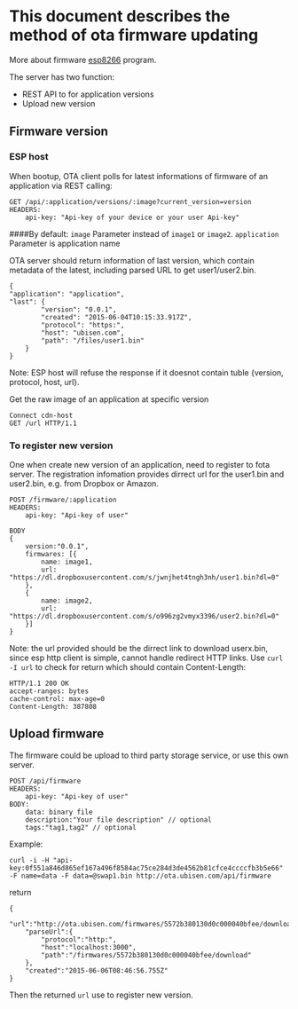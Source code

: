 # This document describes the method of ota firmware updating
More about firmware [esp8266](https://github.com/nqd/esp8266-dev) program. 

The server has two function:
- REST API to for application versions
- Upload new version

## Firmware version
### ESP host
When bootup, OTA client polls for latest informations of firmware of an application via REST calling:

    GET /api/:application/versions/:image?current_version=version
    HEADERS:
        api-key: "Api-key of your device or your user Api-key"

####By default: 
    `image` Parameter instead of `image1` or `image2`.
    `application` Parameter is application name

OTA server should return information of last version, which contain metadata of the latest, including parsed URL to get user1/user2.bin.

    {
    "application": "application",
    "last": {
            "version": "0.0.1",
            "created": "2015-06-04T10:15:33.917Z",
            "protocol": "https:",
            "host": "ubisen.com",
            "path": "/files/user1.bin"
        }
    }

Note: ESP host will refuse the response if it doesnot contain tuble {version, protocol, host, url}.

Get the raw image of an application at specific version

    Connect cdn-host
    GET /url HTTP/1.1

### To register new version
One when create new version of an application, need to register to fota server. The registration infomation provides dirrect url for the user1.bin and user2.bin, e.g. from Dropbox or Amazon.

    POST /firmware/:application
    HEADERS:
        api-key: "Api-key of user"

    BODY
    {
        version:"0.0.1",
        firmwares: [{
            name: image1,
            url: "https://dl.dropboxusercontent.com/s/jwnjhet4tngh3nh/user1.bin?dl=0"
        },
        {
            name: image2,
            url: "https://dl.dropboxusercontent.com/s/o996zg2vmyx3396/user2.bin?dl=0"
        }]
    }

Note: the url provided should be the dirrect link to download userx.bin, since esp http client is simple, cannot handle redirect HTTP links. Use ```curl -I url``` to check for return which should contain Content-Length:
```
HTTP/1.1 200 OK
accept-ranges: bytes
cache-control: max-age=0
Content-Length: 387808
```

## Upload firmware    
The firmware could be upload to third party storage service, or use this own server.

    POST /api/firmware
    HEADERS:
        api-key: "Api-key of user"
    BODY: 
        data: binary file
        description:"Your file description" // optional
        tags:"tag1,tag2" // optional

Example:
    
    curl -i -H "api-key:0f551a846d865ef167a496f8584ac75ce284d3de4562b81cfce4ccccfb3b5e66" -F name=data -F data=@swap1.bin http://ota.ubisen.com/api/firmware
    
return

    {  
        "url":"http://ota.ubisen.com/firmwares/5572b380130d0c000040bfee/download",
        "parseUrl":{  
            "protocol":"http:",
            "host":"localhost:3000",
            "path":"/firmwares/5572b380130d0c000040bfee/download"
        },
        "created":"2015-06-06T08:46:56.755Z"
    }

Then the returned ```url``` use to register new version.